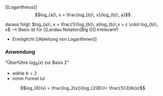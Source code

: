 [[Logarithmus]]
$$log_{a}\, x = \frac{log_{b}\, x}{log_{b}\, a}$$

daraus folgt:
$log_{a}\, x = \frac{1}{log_{b}\, a}log_{b}\,x = c \cdot log_{b}\, x$ 
--> Basis ist für [[Landau Notation|Big O]] irrelevant!! 
- Ermöglicht [[Ableitung von Logarithmen]]


### Anwendung
"Überführe $log_{8}(x)$ zur Basis 2"
- wähle $b = 2$
- nimm Formel lul

$$log_{8}(x) = \frac{log_2(x)}{log_{2(8)}}= \frac{1}{3}lb(x)$$


